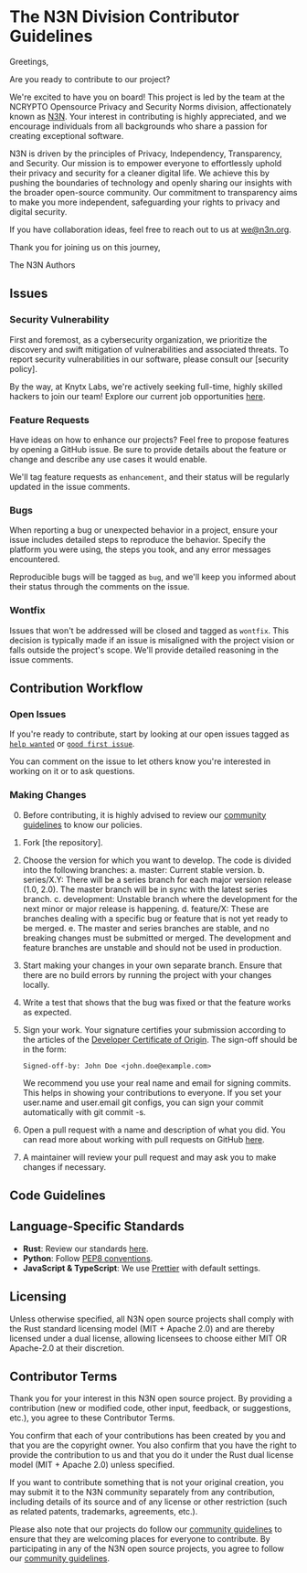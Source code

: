 # The N3N Division Contributor Guidelines

Greetings,

Are you ready to contribute to our project?

We're excited to have you on board! This project is led by the team at the NCRYPTO Opensource Privacy and Security Norms division, affectionately known as [N3N](https://n3n.org). Your interest in contributing is highly appreciated, and we encourage individuals from all backgrounds who share a passion for creating exceptional software.

N3N is driven by the principles of Privacy, Independency, Transparency, and Security. Our mission is to empower everyone to effortlessly uphold their privacy and security for a cleaner digital life. We achieve this by pushing the boundaries of technology and openly sharing our insights with the broader open-source community. Our commitment to transparency aims to make you more independent, safeguarding your rights to privacy and digital security.

If you have collaboration ideas, feel free to reach out to us at [we@n3n.org](mailto:we@n3n.org).

Thank you for joining us on this journey,

The N3N Authors

## Issues

### Security Vulnerability

First and foremost, as a cybersecurity organization, we prioritize the discovery and swift mitigation of vulnerabilities and associated threats. To report security vulnerabilities in our software, please consult our [security policy].

By the way, at Knytx Labs, we're actively seeking full-time, highly skilled hackers to join our team! Explore our current job opportunities [here](https://knytx.com/jobs).

### Feature Requests

Have ideas on how to enhance our projects? Feel free to propose features by opening a GitHub issue. Be sure to provide details about the feature or change and describe any use cases it would enable.

We'll tag feature requests as `enhancement`, and their status will be regularly updated in the issue comments.

### Bugs

When reporting a bug or unexpected behavior in a project, ensure your issue includes detailed steps to reproduce the behavior. Specify the platform you were using, the steps you took, and any error messages encountered.

Reproducible bugs will be tagged as `bug`, and we'll keep you informed about their status through the comments on the issue.

### Wontfix

Issues that won't be addressed will be closed and tagged as `wontfix`. This decision is typically made if an issue is misaligned with the project vision or falls outside the project's scope. We'll provide detailed reasoning in the issue comments.

## Contribution Workflow

### Open Issues

If you're ready to contribute, start by looking at our open issues tagged as [`help wanted`](../../issues?q=is%3Aopen+is%3Aissue+label%3A"help+wanted") or [`good first issue`](../../issues?q=is%3Aopen+is%3Aissue+label%3A"good+first+issue").

You can comment on the issue to let others know you're interested in working on it or to ask questions.

### Making Changes

0. Before contributing, it is highly advised to review our [community guidelines] to know our policies.

1. Fork [the repository].

2. Choose the version for which you want to develop. The code is divided into the following branches:
   a. master: Current stable version.
   b. series/X.Y: There will be a series branch for each major version release (1.0, 2.0). The master branch will be in sync with the latest series branch.
   c. development: Unstable branch where the development for the next minor or major release is happening.
   d. feature/X: These are branches dealing with a specific bug or feature that is not yet ready to be merged.
   e. The master and series branches are stable, and no breaking changes must be submitted or merged. The development and feature branches are unstable and should not be used in production.

3. Start making your changes in your own separate branch. Ensure that there are no build errors by running the project with your changes locally.

4. Write a test that shows that the bug was fixed or that the feature works as expected.

5. Sign your work. Your signature certifies your submission according to the articles of the [Developer Certificate of Origin](/DCO). The sign-off should be in the form:

   ```text
   Signed-off-by: John Doe <john.doe@example.com>
   ```

   We recommend you use your real name and email for signing commits. This helps in showing your contributions to everyone. If you set your user.name and user.email git configs, you can sign your commit automatically with git commit -s.

6. Open a pull request with a name and description of what you did. You can read more about working with pull requests on GitHub [here](https://help.github.com/en/articles/creating-a-pull-request-from-a-fork).

7. A maintainer will review your pull request and may ask you to make changes if necessary.

## Code Guidelines

## Language-Specific Standards

- **Rust**: Review our standards [here](https://n3n.org/community/guidelines/rust).
- **Python**: Follow [PEP8 conventions](https://www.python.org/dev/peps/pep-0008/).
- **JavaScript & TypeScript**: We use [Prettier](https://prettier.io/) with default settings.

## Licensing

Unless otherwise specified, all N3N open source projects shall comply with the Rust standard licensing model (MIT + Apache 2.0) and are thereby licensed under a dual license, allowing licensees to choose either MIT OR Apache-2.0 at their discretion.

## Contributor Terms

Thank you for your interest in this N3N open source project. By providing a contribution (new or modified code, other input, feedback, or suggestions, etc.), you agree to these Contributor Terms.

You confirm that each of your contributions has been created by you and that you are the copyright owner. You also confirm that you have the right to provide the contribution to us and that you do it under the Rust dual license model (MIT + Apache 2.0) unless specified.

If you want to contribute something that is not your original creation, you may submit it to the N3N community separately from any contribution, including details of its source and of any license or other restriction (such as related patents, trademarks, agreements, etc.).

Please also note that our projects do follow our [community guidelines] to ensure that they are welcoming places for everyone to contribute. By participating in any of the N3N open source projects, you agree to follow our [community guidelines].

[community guidelines]: https://n3n.org/contrib-terms
